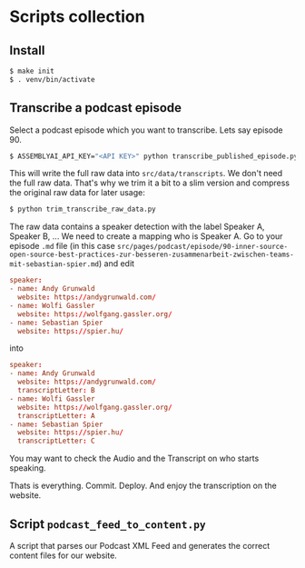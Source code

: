 # Scripts collection

## Install

```sh
$ make init
$ . venv/bin/activate
```

## Transcribe a podcast episode

Select a podcast episode which you want to transcribe.
Lets say episode 90.

```sh
$ ASSEMBLYAI_API_KEY="<API KEY>" python transcribe_published_episode.py 90
```

This will write the full raw data into `src/data/transcripts`.
We don't need the full raw data.
That's why we trim it a bit to a slim version and compress the original raw data for later usage:

```sh
$ python trim_transcribe_raw_data.py
```

The raw data contains a speaker detection with the label Speaker A, Speaker B, ...
We need to create a mapping who is Speaker A.
Go to your episode `.md` file (in this case `src/pages/podcast/episode/90-inner-source-open-source-best-practices-zur-besseren-zusammenarbeit-zwischen-teams-mit-sebastian-spier.md`) and edit

```toml
speaker:
- name: Andy Grunwald
  website: https://andygrunwald.com/
- name: Wolfi Gassler
  website: https://wolfgang.gassler.org/
- name: Sebastian Spier
  website: https://spier.hu/
```

into

```toml
speaker:
- name: Andy Grunwald
  website: https://andygrunwald.com/
  transcriptLetter: B
- name: Wolfi Gassler
  website: https://wolfgang.gassler.org/
  transcriptLetter: A
- name: Sebastian Spier
  website: https://spier.hu/
  transcriptLetter: C
```

You may want to check the Audio and the Transcript on who starts speaking.

Thats is everything.
Commit. Deploy. And enjoy the transcription on the website.

## Script `podcast_feed_to_content.py`

A script that parses our Podcast XML Feed and generates the correct content files for our website.
